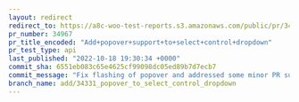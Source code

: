 ```yaml
---
layout: redirect
redirect_to: https://a8c-woo-test-reports.s3.amazonaws.com/public/pr/34967/api/index.html
pr_number: 34967
pr_title_encoded: "Add+popover+support+to+select+control+dropdown"
pr_test_type: api
last_published: "2022-10-18 19:30:34 +0000"
commit_sha: 6551eb083c65e4625cf99098dc05ed89b7d7ecb7
commit_message: "Fix flashing of popover and addressed some minor PR suggestions"
branch_name: add/34331_popover_to_select_control_dropdown
---
```

